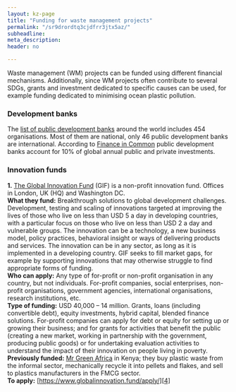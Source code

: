 ```yaml
---
layout: kz-page
title: "Funding for waste management projects"
permalink: "/sr9drordtq3cjdfrr3jtx5az/"
subheadline: 
meta_description: 
header: no

---
```


Waste management (WM) projects can be funded using different financial mechanisms. Additionally, since WM projects often contribute to several SDGs, grants and investment dedicated to specific causes can be used, for example funding dedicated to minimising ocean plastic pollution. 



### Development banks

The [list of public development banks][1] around the world includes 454 organisations. Most of them are national, only 46 public development banks are international. According to [Finance in Common][2] public development banks account for 10% of global annual public and private investments.



### Innovation funds


**1.** [The Global Innovation Fund][3] (GIF) is a non-profit innovation fund. Offices in London, UK (HQ) and Washington DC.  
**What they fund:** Breakthrough solutions to global development challenges. Development, testing and scaling of innovations targeted at improving the lives of those who live on less than USD 5 a day in developing countries, with a particular focus on those who live on less than USD 2 a day and vulnerable groups. The innovation can be a technology, a new business model, policy practices, behavioral insight or ways of delivering products and services. The innovation can be in any sector, as long as it is implemented in a developing country. GIF seeks to fill market gaps, for example by supporting innovations that may otherwise struggle to find appropriate forms of funding.  
**Who can apply:** Any type of for-profit or non-profit organisation in any country, but not individuals. For-profit companies, social enterprises, non-profit organisations, government agencies, international organisations, research institutions, etc.  
**Type of funding:** USD 40,000 – 14 million. Grants, loans (including convertible debt), equity investments, hybrid capital, blended finance solutions. 
For-profit companies can apply for debt or equity for setting up or growing their business; and for grants for activities that benefit the public (creating a new market, working in partnership with the government, producing public goods) or for undertaking evaluation activities to understand the impact of their innovation on people living in poverty.  
**Previously funded:** [Mr Green Africa][5] in Kenya; they buy plastic waste from the informal sector, mechanically recycle it into pellets and flakes, and sell to plastics manufacturers in the FMCG sector.  
**To apply:** [https://www.globalinnovation.fund/apply/][4]













[1]: https://afdshiny.shinyapps.io/developmentbanksdatabase/
[2]: https://financeincommon.org/
[3]: https://www.globalinnovation.fund
[4]: https://www.globalinnovation.fund/apply/
[5]: https://www.globalinnovation.fund/investments/mr-green-africa/